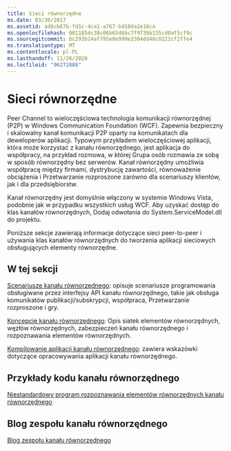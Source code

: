 ```yaml
---
title: Sieci równorzędne
ms.date: 03/30/2017
ms.assetid: ad6cb67b-fd1c-4ca1-a767-b410da2e16ca
ms.openlocfilehash: 001185dc38c06b6546bc7f973bb155cd0af5cf9c
ms.sourcegitcommit: bc293b14af795e0e999e3304dd40c0222cf2ffe4
ms.translationtype: MT
ms.contentlocale: pl-PL
ms.lasthandoff: 11/26/2020
ms.locfileid: "96272088"
---
```

# <a name="peer-to-peer-networking"></a>Sieci równorzędne

Peer Channel to wieloczęściowa technologia komunikacji równorzędnej (P2P) w Windows Communication Foundation (WCF). Zapewnia bezpieczny i skalowalny kanał komunikacji P2P oparty na komunikatach dla deweloperów aplikacji. Typowym przykładem wieloczęściowej aplikacji, która może korzystać z kanału równorzędnego, jest aplikacja do współpracy, na przykład rozmowa, w której Grupa osób rozmawia ze sobą w sposób równorzędny bez serwerów. Kanał równorzędny umożliwia współpracę między firmami, dystrybucję zawartości, równoważenie obciążenia i Przetwarzanie rozproszone zarówno dla scenariuszy klientów, jak i dla przedsiębiorstw.  
  
 Kanał równorzędny jest domyślnie włączony w systemie Windows Vista, podobnie jak w przypadku wszystkich usług WCF. Aby uzyskać dostęp do klas kanałów równorzędnych, Dodaj odwołania do System.ServiceModel.dll do projektu.  
  
 Poniższe sekcje zawierają informacje dotyczące sieci peer-to-peer i używania klas kanałów równorzędnych do tworzenia aplikacji sieciowych obsługujących elementy równorzędne.  
  
## <a name="in-this-section"></a>W tej sekcji  

 [Scenariusze kanału równorzędnego](peer-channel-scenarios.md): opisuje scenariusze programowania obsługiwane przez interfejsy API kanału równorzędnego, takie jak obsługa komunikatów publikacji/subskrypcji, współpraca, Przetwarzanie rozproszone i gry.  
  
 [Koncepcje kanału równorzędnego](peer-channel-concepts.md): Opis siatek elementów równorzędnych, węzłów równorzędnych, zabezpieczeń kanału równorzędnego i rozpoznawania elementów równorzędnych.  
  
 [Kompilowanie aplikacji kanału równorzędnego](building-a-peer-channel-application.md): zawiera wskazówki dotyczące opracowywania aplikacji kanału równorzędnego.  
  
## <a name="peer-channel-code-examples"></a>Przykłady kodu kanału równorzędnego  

 [Niestandardowy program rozpoznawania elementów równorzędnych kanału równorzędnego](/previous-versions/dotnet/netframework-3.5/ms751466(v=vs.90))  
  
## <a name="peer-channel-team-blog"></a>Blog zespołu kanału równorzędnego  

 [Blog zespołu kanału równorzędnego](/archive/blogs/peerchan/)
